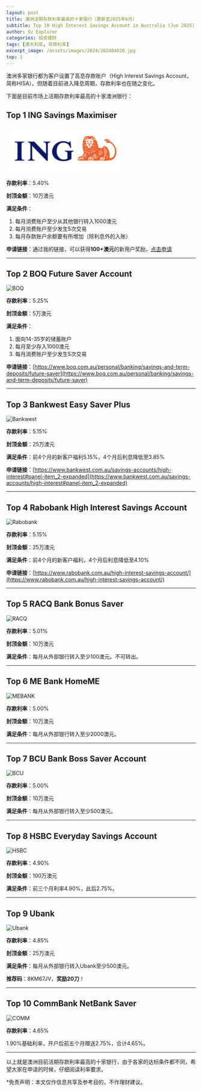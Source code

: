 ```yaml
---
layout: post
title: 澳洲活期存款利率最高的十家银行（更新至2025年6月）
subtitle: Top 10 High Interest Savings Account in Australia (Jun 2025)
author: Oz Explorer
categories: 投资理财
tags: [澳大利亚, 存款利率]
excerpt_image: /assets/images/2024/202404020.jpg
top: 1
---
```


澳洲多家银行都为客户设置了高息存款账户（High Interest Savings Account，简称HISA）。但随着目前进入降息周期，存款利率也在随之变化。

下面是目前市场上活期存款利率最高的十家澳洲银行：

## Top 1 ING Savings Maximiser

![ING](/assets/images/2024/202404027.png)

**存款利率**：5.40%

**封顶金额**：10万澳元

**满足条件**：
1. 每月消费账户至少从其他银行转入1000澳元
2. 每月消费账户至少发生5次交易
3. 每月存款账户余额要有所增加（除利息外的入账）

**申请链接**：通过我的链接，可以获得**100+澳元**的新用户奖励，[点击申请](https://campaigns.ing.com.au/refer?code=Jqz072&p=d)

---

## Top 2 BOQ Future Saver Account

![BOQ](https://a.storyblok.com/f/116740/160x100/aea7810d69/boq.png)

**存款利率**：5.25%

**封顶金额**：5万澳元

**满足条件**：
1. 面向14-35岁的储蓄账户
2. 每月至少存入1000澳元
3. 每月消费账户至少发生5次交易

**申请链接**：[https://www.boq.com.au/personal/banking/savings-and-term-deposits/future-saver](https://www.boq.com.au/personal/banking/savings-and-term-deposits/future-saver)

---

## Top 3 Bankwest Easy Saver Plus

![Bankwest](https://a.storyblok.com/f/116740/160x100/34a058b678/bankwest.png)

**存款利率**：5.15%

**封顶金额**：25万澳元

**满足条件**：前4个月的新客户福利5.15%，4个月后利息降低至3.85%

**申请链接**：[https://www.bankwest.com.au/savings-accounts/high-interest#panel-item_2-expanded](https://www.bankwest.com.au/savings-accounts/high-interest#panel-item_2-expanded)

---

## Top 4 Rabobank High Interest Savings Account

![Rabobank](https://a.storyblok.com/f/116740/160x100/7683ca35b7/rabobank.png)

**存款利率**：5.15%

**封顶金额**：25万澳元

**满足条件**：前4个月的新客户福利，4个月后利息降低至4.10%

**申请链接**：[https://www.rabobank.com.au/high-interest-savings-account/](https://www.rabobank.com.au/high-interest-savings-account/)

---

## Top 5 RACQ Bank Bonus Saver

![RACQ](https://a.storyblok.com/f/116740/160x100/c750f8414c/racq.png)

**存款利率**：5.01%

**封顶金额**：10万澳元

**满足条件**：每月从外部银行转入至少100澳元。不可转出。

---

## Top 6 ME Bank HomeME

![MEBANK](https://a.storyblok.com/f/116740/160x100/7e24c6514a/mebank.png)

**存款利率**：5.00%

**封顶金额**：10万澳元

**满足条件**：每月从外部银行转入至少2000澳元。

---

## Top 7 BCU Bank Boss Saver Account

![BCU](https://a.storyblok.com/f/116740/160x100/d8ba085186/bcu.png)

**存款利率**：5.00%

**封顶金额**：10万澳元

**满足条件**：每月从外部银行转入至少500澳元。

---

## Top 8 HSBC Everyday Savings Account

![HSBC](https://a.storyblok.com/f/116740/160x100/88d6aa131c/hsbc.png)

**存款利率**：4.90%

**封顶金额**：100万澳元

**满足条件**：前三个月利率4.90%，此后2.75%。

---

## Top 9 Ubank

![Ubank](https://a.storyblok.com/f/116740/160x100/c9a5107b86/ubank.png)

**存款利率**：4.85%

**封顶金额**：25万澳元

**满足条件**：每月从外部银行转入Ubank至少500澳元。

**推荐码**：8KM67JV，**奖励20刀**！

---

## Top 10 CommBank NetBank Saver

![COMM](https://a.storyblok.com/f/116740/160x100/355f18de09/commbank.png)

**存款利率**：4.65%

1.90%基础利率，开户后前五个月赠送2.75%，合计4.65%。

---

以上就是澳洲目前活期存款利率最高的十家银行，由于各家的达标条件都不同，希望大家在申请的时候，仔细阅读利率要求。

*免责声明：本文仅作信息共享及参考目的，不作理财建议。
